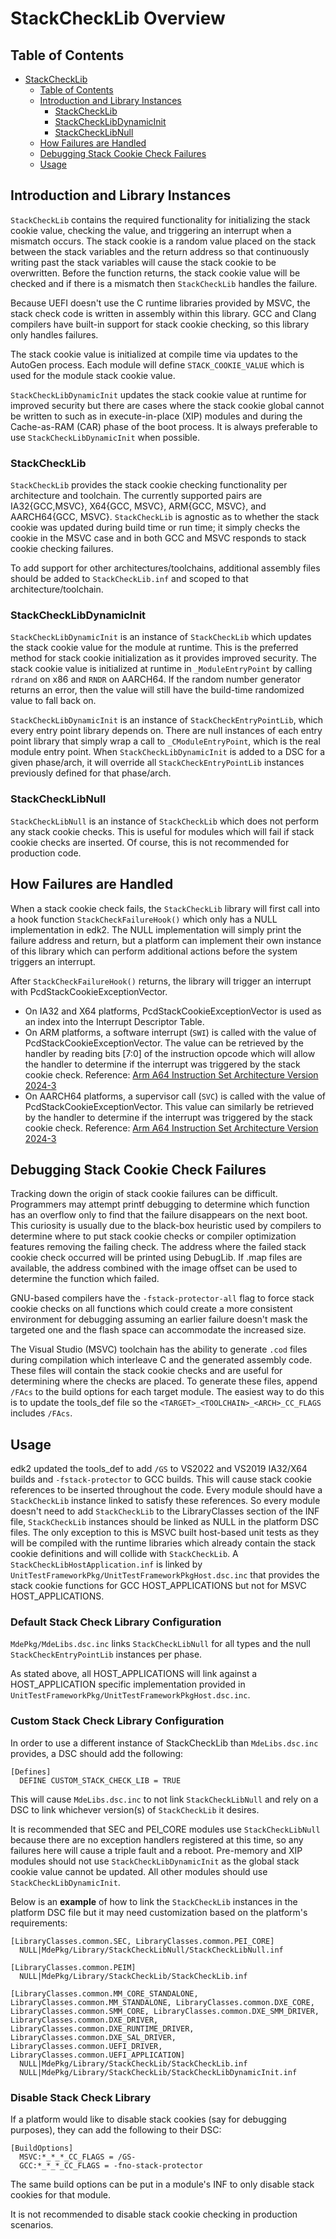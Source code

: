 # StackCheckLib Overview

## Table of Contents

- [StackCheckLib](#stackchecklib)
  - [Table of Contents](#table-of-contents)
  - [Introduction and Library Instances](#introduction-and-library-instances)
    - [StackCheckLib](#stackchecklib)
    - [StackCheckLibDynamicInit](#stackchecklibdynamicinit)
    - [StackCheckLibNull](#stackchecklibnull)
  - [How Failures are Handled](#how-failures-are-handled)
  - [Debugging Stack Cookie Check Failures](#debugging-stack-cookie-check-failures)
  - [Usage](#usage)

## Introduction and Library Instances

`StackCheckLib` contains the required functionality for initializing the stack cookie
value, checking the value, and triggering an interrupt when a mismatch occurs.
The stack cookie is a random value placed on the stack between the stack variables
and the return address so that continuously writing past the stack variables will
cause the stack cookie to be overwritten. Before the function returns, the stack
cookie value will be checked and if there is a mismatch then `StackCheckLib` handles
the failure.

Because UEFI doesn't use the C runtime libraries provided by MSVC, the stack
check code is written in assembly within this library. GCC and Clang compilers
have built-in support for stack cookie checking, so this library only handles failures.

The stack cookie value is initialized at compile time via updates to the AutoGen process.
Each module will define `STACK_COOKIE_VALUE` which is used for the module stack cookie
value.

`StackCheckLibDynamicInit` updates the stack cookie value at runtime for improved
security but there are cases where the stack cookie global cannot be written to such as
in execute-in-place (XIP) modules and during the Cache-as-RAM (CAR) phase of the boot
process. It is always preferable to use `StackCheckLibDynamicInit` when possible.

### StackCheckLib

`StackCheckLib` provides the stack cookie checking functionality per architecture and
toolchain. The currently supported pairs are IA32{GCC,MSVC}, X64{GCC, MSVC},
ARM{GCC, MSVC}, and AARCH64{GCC, MSVC}. `StackCheckLib` is agnostic as to
whether the stack cookie was updated during build time or run time; it simply
checks the cookie in the MSVC case and in both GCC and MSVC responds to stack
cookie checking failures.

To add support for other architectures/toolchains, additional assembly files
should be added to `StackCheckLib.inf` and scoped to that architecture/toolchain.

### StackCheckLibDynamicInit

`StackCheckLibDynamicInit` is an instance of `StackCheckLib` which updates the stack
cookie value for the module at runtime. This is the preferred method for stack cookie
initialization as it provides improved security. The stack cookie value is initialized
at runtime in `_ModuleEntryPoint` by calling `rdrand` on x86 and `RNDR` on AARCH64. If
the random number generator returns an error, then the value will still have the
build-time randomized value to fall back on.

`StackCheckLibDynamicInit` is an instance of `StackCheckEntryPointLib`, which every
entry point library depends on. There are null instances of each entry point library
that simply wrap a call to `_CModuleEntryPoint`, which is the real module entry point.
When `StackCheckLibDynamicInit` is added to a DSC for a given phase/arch, it will override
all `StackCheckEntryPointLib` instances previously defined for that phase/arch.

### StackCheckLibNull

`StackCheckLibNull` is an instance of `StackCheckLib` which does not perform any stack
cookie checks. This is useful for modules which will fail if stack cookie checks are
inserted. Of course, this is not recommended for production code.

## How Failures are Handled

When a stack cookie check fails, the `StackCheckLib` library will first call into a hook
function `StackCheckFailureHook()` which only has a NULL implementation in edk2.
The NULL implementation will simply print the failure address and return, but a platform
can implement their own instance of this library which can perform additional actions
before the system triggers an interrupt.

After `StackCheckFailureHook()` returns, the library will trigger an interrupt with
PcdStackCookieExceptionVector.

- On IA32 and X64 platforms, PcdStackCookieExceptionVector is used as an index into the
Interrupt Descriptor Table.
- On ARM platforms, a software interrupt (`SWI`) is called with the value of
PcdStackCookieExceptionVector. The value can be retrieved by the handler by reading
bits [7:0] of the instruction opcode which will allow the handler to determine if the
interrupt was triggered by the stack cookie check. Reference:
[Arm A64 Instruction Set Architecture Version 2024-3](https://developer.arm.com/documentation/ddi0597/2024-03/Base-Instructions/SVC--Supervisor-Call-?lang=en)
- On AARCH64 platforms, a supervisor call (`SVC`) is called with the value
of PcdStackCookieExceptionVector. This value can similarly be retrieved by the
handler to determine if the interrupt was triggered by the stack cookie check. Reference:
[Arm A64 Instruction Set Architecture Version 2024-3](https://developer.arm.com/documentation/ddi0602/2024-03/Base-Instructions/SVC--Supervisor-Call-?lang=en)

## Debugging Stack Cookie Check Failures

Tracking down the origin of stack cookie failures can be difficult. Programmers may attempt
printf debugging to determine which function has an overflow only to find that the failure
disappears on the next boot. This curiosity is usually due to the black-box heuristic used
by compilers to determine where to put stack cookie checks or compiler optimization features
removing the failing check. The address where the failed stack cookie check occurred will
be printed using DebugLib. If .map files are available, the address combined with the image
offset can be used to determine the function which failed.

GNU-based compilers have the `-fstack-protector-all` flag to force stack cookie checks on
all functions which could create a more consistent environment for debugging assuming an
earlier failure doesn't mask the targeted one and the flash space can accommodate the
increased size.

The Visual Studio (MSVC) toolchain has the ability to generate `.cod` files during compilation
which interleave C and the generated assembly code. These files will contain the stack cookie
checks and are useful for determining where the checks are placed. To generate these files,
append `/FAcs` to the build options for each target module. The easiest way to do this is to
update the tools_def file so the `<TARGET>_<TOOLCHAIN>_<ARCH>_CC_FLAGS` includes `/FAcs`.

## Usage

edk2 updated the tools_def to add `/GS` to VS2022 and VS2019 IA32/X64 builds and
`-fstack-protector` to GCC builds. This will cause stack cookie references to be inserted
throughout the code. Every module should have a `StackCheckLib` instance linked to satisfy
these references. So every module doesn't need to add `StackCheckLib` to the LibraryClasses
section of the INF file, `StackCheckLib` instances should be linked as NULL in the platform
DSC files. The only exception to this is MSVC built host-based unit tests as they will be
compiled with the runtime libraries which already contain the stack cookie definitions
and will collide with `StackCheckLib`. A `StackCheckLibHostApplication.inf` is linked
by `UnitTestFrameworkPkg/UnitTestFrameworkPkgHost.dsc.inc` that provides the stack
cookie functions for GCC HOST_APPLICATIONS but not for MSVC HOST_APPLICATIONS.

### Default Stack Check Library Configuration

`MdePkg/MdeLibs.dsc.inc` links `StackCheckLibNull` for all types and the null `StackCheckEntryPointLib` instances
per phase.

As stated above, all HOST_APPLICATIONS will link against a HOST_APPLICATION specific
implementation provided in `UnitTestFrameworkPkg/UnitTestFrameworkPkgHost.dsc.inc`.

### Custom Stack Check Library Configuration

In order to use a different instance of StackCheckLib than `MdeLibs.dsc.inc` provides, a DSC
should add the following:

```inf
[Defines]
  DEFINE CUSTOM_STACK_CHECK_LIB = TRUE
```

This will cause `MdeLibs.dsc.inc` to not link `StackCheckLibNull` and rely on a DSC to
link whichever version(s) of `StackCheckLib` it desires.

It is recommended that SEC and PEI_CORE modules use `StackCheckLibNull` because there are no exception handlers
registered at this time, so any failures here will cause a triple fault and a reboot. Pre-memory and XIP modules
should not use `StackCheckLibDynamicInit` as the global stack cookie value cannot be updated. All other modules
should use `StackCheckLibDynamicInit`.

Below is an **example** of how to link the `StackCheckLib` instances in the platform DSC file
but it may need customization based on the platform's requirements:

```inf
[LibraryClasses.common.SEC, LibraryClasses.common.PEI_CORE]
  NULL|MdePkg/Library/StackCheckLibNull/StackCheckLibNull.inf

[LibraryClasses.common.PEIM]
  NULL|MdePkg/Library/StackCheckLib/StackCheckLib.inf

[LibraryClasses.common.MM_CORE_STANDALONE, LibraryClasses.common.MM_STANDALONE, LibraryClasses.common.DXE_CORE,
LibraryClasses.common.SMM_CORE, LibraryClasses.common.DXE_SMM_DRIVER, LibraryClasses.common.DXE_DRIVER,
LibraryClasses.common.DXE_RUNTIME_DRIVER, LibraryClasses.common.DXE_SAL_DRIVER, LibraryClasses.common.UEFI_DRIVER,
LibraryClasses.common.UEFI_APPLICATION]
  NULL|MdePkg/Library/StackCheckLib/StackCheckLib.inf
  NULL|MdePkg/Library/StackCheckLib/StackCheckLibDynamicInit.inf
```

### Disable Stack Check Library

If a platform would like to disable stack cookies (say for debugging purposes),
they can add the following to their DSC:

```inf
[BuildOptions]
  MSVC:*_*_*_CC_FLAGS = /GS-
  GCC:*_*_*_CC_FLAGS = -fno-stack-protector
```

The same build options can be put in a module's INF to only disable stack cookies
for that module.

It is not recommended to disable stack cookie checking in production scenarios.
